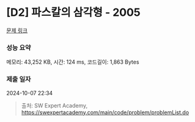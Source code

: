 # [D2] 파스칼의 삼각형 - 2005 

[문제 링크](https://swexpertacademy.com/main/code/problem/problemDetail.do?contestProbId=AV5P0-h6Ak4DFAUq) 

### 성능 요약

메모리: 43,252 KB, 시간: 124 ms, 코드길이: 1,863 Bytes

### 제출 일자

2024-10-07 22:34



> 출처: SW Expert Academy, https://swexpertacademy.com/main/code/problem/problemList.do